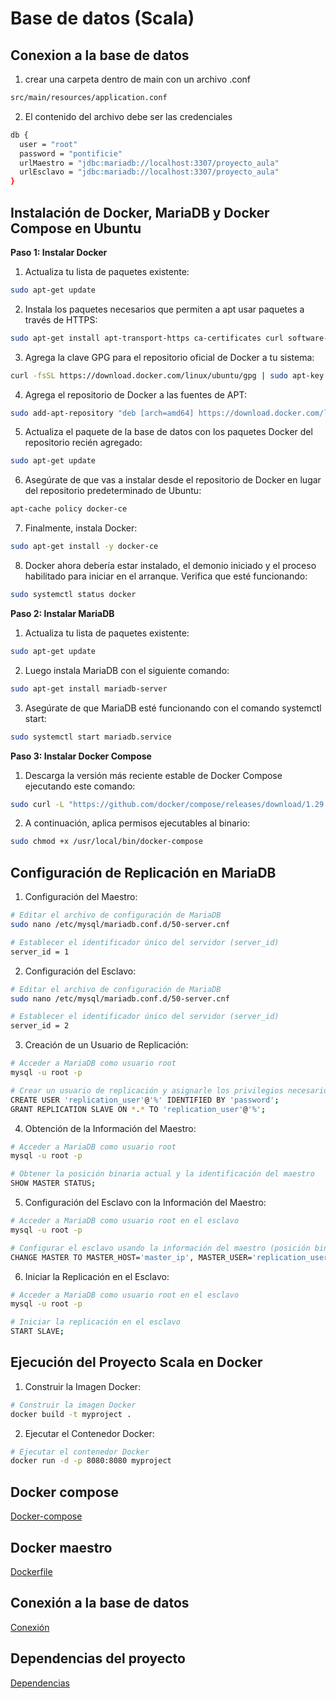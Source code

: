 # Base de datos (Scala)

## Conexion a la base de datos

1. crear una carpeta dentro de main con un archivo .conf

```bash
src/main/resources/application.conf
```

2. El contenido del archivo debe ser las credenciales

```bash
db {
  user = "root"
  password = "pontificie"
  urlMaestro = "jdbc:mariadb://localhost:3307/proyecto_aula"
  urlEsclavo = "jdbc:mariadb://localhost:3307/proyecto_aula"
}
```

## Instalación de Docker, MariaDB y Docker Compose en Ubuntu

**Paso 1: Instalar Docker**
1. Actualiza tu lista de paquetes existente:
```bash
sudo apt-get update
```
2. Instala los paquetes necesarios que permiten a apt usar paquetes a través de HTTPS:
```bash
sudo apt-get install apt-transport-https ca-certificates curl software-properties-common
```
3. Agrega la clave GPG para el repositorio oficial de Docker a tu sistema:
```bash
curl -fsSL https://download.docker.com/linux/ubuntu/gpg | sudo apt-key add -
```
4. Agrega el repositorio de Docker a las fuentes de APT:
```bash
sudo add-apt-repository "deb [arch=amd64] https://download.docker.com/linux/ubuntu $(lsb_release -cs) stable"
```
5. Actualiza el paquete de la base de datos con los paquetes Docker del repositorio recién agregado:
```bash
sudo apt-get update
```
6. Asegúrate de que vas a instalar desde el repositorio de Docker en lugar del repositorio predeterminado de Ubuntu:
```bash
apt-cache policy docker-ce
```
7. Finalmente, instala Docker:
```bash
sudo apt-get install -y docker-ce
```
8. Docker ahora debería estar instalado, el demonio iniciado y el proceso habilitado para iniciar en el arranque. Verifica que esté funcionando:
```bash
sudo systemctl status docker
```

**Paso 2: Instalar MariaDB**
1. Actualiza tu lista de paquetes existente:
```bash
sudo apt-get update
```
2. Luego instala MariaDB con el siguiente comando:
```bash
sudo apt-get install mariadb-server
```
3. Asegúrate de que MariaDB esté funcionando con el comando systemctl start:
```bash
sudo systemctl start mariadb.service
```

**Paso 3: Instalar Docker Compose**
1. Descarga la versión más reciente estable de Docker Compose ejecutando este comando:
```bash
sudo curl -L "https://github.com/docker/compose/releases/download/1.29.2/docker-compose-$(uname -s)-$(uname -m)" -o /usr/local/bin/docker-compose
```
2. A continuación, aplica permisos ejecutables al binario:
```bash
sudo chmod +x /usr/local/bin/docker-compose
```

## Configuración de Replicación en MariaDB

1. Configuración del Maestro:

```bash
# Editar el archivo de configuración de MariaDB
sudo nano /etc/mysql/mariadb.conf.d/50-server.cnf

# Establecer el identificador único del servidor (server_id)
server_id = 1
```

2. Configuración del Esclavo:

```bash
# Editar el archivo de configuración de MariaDB
sudo nano /etc/mysql/mariadb.conf.d/50-server.cnf

# Establecer el identificador único del servidor (server_id)
server_id = 2
```

3. Creación de un Usuario de Replicación:

```bash
# Acceder a MariaDB como usuario root
mysql -u root -p

# Crear un usuario de replicación y asignarle los privilegios necesarios
CREATE USER 'replication_user'@'%' IDENTIFIED BY 'password';
GRANT REPLICATION SLAVE ON *.* TO 'replication_user'@'%';
```

4. Obtención de la Información del Maestro:

```bash
# Acceder a MariaDB como usuario root
mysql -u root -p

# Obtener la posición binaria actual y la identificación del maestro
SHOW MASTER STATUS;
```

5. Configuración del Esclavo con la Información del Maestro:

```bash
# Acceder a MariaDB como usuario root en el esclavo
mysql -u root -p

# Configurar el esclavo usando la información del maestro (posición binaria y identificación)
CHANGE MASTER TO MASTER_HOST='master_ip', MASTER_USER='replication_user', MASTER_PASSWORD='password', MASTER_LOG_FILE='binlog_file', MASTER_LOG_POS=binlog_position;
```

6. Iniciar la Replicación en el Esclavo:

```bash
# Acceder a MariaDB como usuario root en el esclavo
mysql -u root -p

# Iniciar la replicación en el esclavo
START SLAVE;
```

## Ejecución del Proyecto Scala en Docker

1. Construir la Imagen Docker:

```bash
# Construir la imagen Docker
docker build -t myproject .
```

2. Ejecutar el Contenedor Docker:

```bash
# Ejecutar el contenedor Docker
docker run -d -p 8080:8080 myproject
```

## Docker compose
[Docker-compose](https://github.com/Proyecto-Boston/database-scala/blob/main/docker-compose.yml)

## Docker maestro
[Dockerfile](https://github.com/Proyecto-Boston/database-scala/blob/main/Dockerfile)

## Conexión a la base de datos
[Conexión](https://github.com/Proyecto-Boston/database-scala/blob/main/src/main/scala/example/DatabaseConfig.scala)

## Dependencias del proyecto
[Dependencias](https://github.com/Proyecto-Boston/database-scala/blob/main/build.sbt)